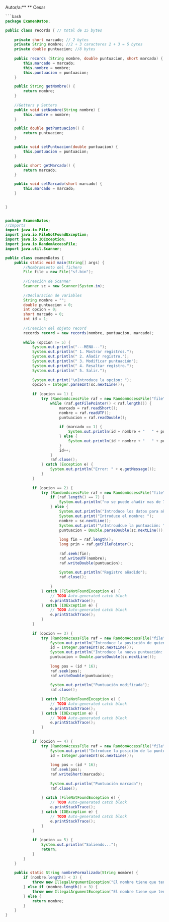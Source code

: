 Autor/a:** ** Cesar

```java
```bash
package ExamenDatos;

public class records { // total de 15 bytes
	
	private short marcado; // 2 bytes
	private String nombre; //2 + 3 caracteres 2 + 3 = 5 bytes
	private double puntuacion; //8 bytes
	
	public records (String nombre, double puntuacion, short marcado) {
		this.marcado = marcado;
		this.nombre = nombre;
		this.puntuacion = puntuacion;
	}

	public String getNombre() {
		return nombre;
	}
	
	//Getters y Setters
	public void setNombre(String nombre) {
		this.nombre = nombre;
	}

	public double getPuntuacion() {
		return puntuacion;
	}

	public void setPuntuacion(double puntuacion) {
		this.puntuacion = puntuacion;
	}

	public short getMarcado() {
		return marcado;
	}

	public void setMarcado(short marcado) {
		this.marcado = marcado;
	}
	

}


package ExamenDatos;
//Imports
import java.io.File;
import java.io.FileNotFoundException;
import java.io.IOException;
import java.io.RandomAccessFile;
import java.util.Scanner;

public class examenDatos {
	public static void main(String[] args) {
		//Nombramiento del fichero
		File file = new File("sf.bin");
		
		//Creación de Scanner
		Scanner sc = new Scanner(System.in);
		
		//Declaracion de variables
		String nombre = "";
		double puntuacion = 0;
		int opcion = 0;
		short marcado = 0;
		int id = 1;
		
		//Creacion del objeto record
		records record = new records(nombre, puntuacion, marcado);
		
		while (opcion != 5) {
			System.out.println("---MENU---");
			System.out.println(" 1. Mostrar regístros.");
			System.out.println(" 2. Añadir regístro.");
			System.out.println(" 3. Modificar puntuación");
			System.out.println(" 4. Resaltar regístro.");
			System.out.println(" 5. Salir.");
			
			System.out.print("\nIntroduce la opcion: ");
			opcion = Integer.parseInt(sc.nextLine());
			
			if (opcion == 1) {
				try (RandomAccessFile raf = new RandomAccessFile("file", "rw")) {
					while (raf.getFilePointer() < raf.length()) {
						marcado = raf.readShort();
						nombre = raf.readUTF();
						puntuacion = raf.readDouble();
						
						if (marcado == 1) {
							System.out.println(id + nombre + "   " + puntuacion + " puntos " + "***");
						} else {
							System.out.println(id + nombre + "   " + puntuacion + " puntos");
						}
						id++;
					}
					raf.close();
				} catch (Exception e) {
					System.out.println("Error: " + e.getMessage());
				}
			}
			
			if (opcion == 2) {
				try (RandomAccessFile raf = new RandomAccessFile("file", "rw")) {
					if (raf.length() == 7) {
						System.out.println("no se puede añadir mas de 7 ficheros");
					} else {
						System.out.println("Introduce los datos para añadir el registro: ");
						System.out.print("Introduce el nombre: ");
						nombre = sc.nextLine();
						System.out.print("\nIntroudcue la puntuación: ");
						puntuacion = Double.parseDouble(sc.nextLine());
						
						long fin = raf.length();
						long prin = raf.getFilePointer();
						
						raf.seek(fin);
						raf.writeUTF(nombre);
						raf.writeDouble(puntuacion);
						
						System.out.println("Registro añadido");
						raf.close();
						
					}
				} catch (FileNotFoundException e) {
					// TODO Auto-generated catch block
					e.printStackTrace();
				} catch (IOException e) {
					// TODO Auto-generated catch block
					e.printStackTrace();
				}
			}
			
			if (opcion == 3) {
				try (RandomAccessFile raf = new RandomAccessFile("file", "rw")) {
					System.out.println("Introduce la posisción de quien quieres modificar la puntuación: ");
					id = Integer.parseInt(sc.nextLine());
					System.out.println("Introduce la nueva puntuación: ");
					puntuacion = Double.parseDouble(sc.nextLine());
					
					long pos = (id * 16);
					raf.seek(pos);
					raf.writeDouble(puntuacion);
					
					System.out.println("Puntuación modificada");
					raf.close();
					
				} catch (FileNotFoundException e) {
					// TODO Auto-generated catch block
					e.printStackTrace();
				} catch (IOException e) {
					// TODO Auto-generated catch block
					e.printStackTrace();
				}
			}
			
			if (opcion == 4) {
				try (RandomAccessFile raf = new RandomAccessFile("file", "rw")) {
					System.out.print("Introduce la posición de la puntuación que quieres marcar: ");
					id = Integer.parseInt(sc.nextLine());
					
					long pos = (id * 16);
					raf.seek(pos);
					raf.writeShort(marcado);
					
					System.out.println("Puntuación marcada");
					raf.close();
					
				} catch (FileNotFoundException e) {
					// TODO Auto-generated catch block
					e.printStackTrace();
				} catch (IOException e) {
					// TODO Auto-generated catch block
					e.printStackTrace();
				}
			}
			
			if (opcion == 5) {
				System.out.println("Saliendo...");
				return;
			}
		}
	}
	
	public static String nombreFormalizado(String nombre) {
		if (nombre.length() < 3) {
			throw new IllegalArgumentException("El nombre tiene que tener 3 letras");
		} else if (nombre.length() > 3) {
			throw new IllegalArgumentException("El nombre tiene que tener 3 letras");
		} else {
			return nombre;
		}
	}
}
``````
